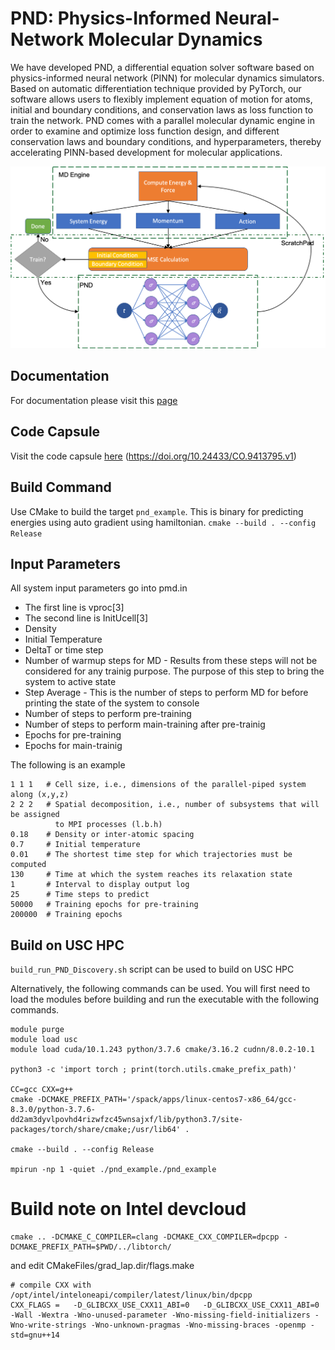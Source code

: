 # PND: Physics-Informed Neural-Network Molecular Dynamics 
We have developed PND, a differential equation solver software based on physics-informed neural network (PINN) for molecular dynamics simulators. Based on automatic differentiation technique provided by PyTorch, our software allows users to flexibly implement equation of motion for atoms, initial and boundary conditions, and conservation laws as loss function to train the network. PND comes with a parallel molecular dynamic engine in order to examine and optimize loss function design, and different conservation laws and boundary conditions, and hyperparameters, thereby accelerating PINN-based development for molecular applications. 

![pnd scematic](/img/PND_Schematic_2.png)

## Documentation
For documentation please visit this [page](https://usccacs.github.io/PND/annotated.html)

## Code Capsule 
Visit the code capsule [here](https://codeocean.com/capsule/3834622/tree/v1) 
(https://doi.org/10.24433/CO.9413795.v1)

## Build Command
Use CMake to build the target `pnd_example`. This is binary for predicting energies using auto gradient using hamiltonian.
`cmake --build . --config Release`


## Input Parameters
All system input parameters go into pmd.in
+ The first line is vproc[3]
+ The second line is InitUcell[3]
+ Density
+ Initial Temperature
+ DeltaT or time step
+ Number of warmup steps for MD - Results from these steps will not be considered for any trainig purpose. The purpose of this step to bring the system to active state
+ Step Average - This is the number of steps to perform MD for before printing the state of the system to console
+ Number of steps to perform pre-training 
+ Number of steps to perform main-training after pre-trainig
+ Epochs for pre-training
+ Epochs for main-trainig

The following is an example

```
1 1 1   # Cell size, i.e., dimensions of the parallel-piped system along (x,y,z)       
2 2 2   # Spatial decomposition, i.e., number of subsystems that will be assigned
          to MPI processes (l.b.h)
0.18    # Density or inter-atomic spacing
0.7     # Initial temperature
0.01    # The shortest time step for which trajectories must be computed
130     # Time at which the system reaches its relaxation state
1       # Interval to display output log 
25      # Time steps to predict 
50000   # Training epochs for pre-training
200000  # Training epochs 
```

## Build on USC HPC

`build_run_PND_Discovery.sh` script can be used to build on USC HPC

Alternatively, the following commands can be used. You will first need to load the modules before building
and run the executable with the following commands. 
```
module purge
module load usc
module load cuda/10.1.243 python/3.7.6 cmake/3.16.2 cudnn/8.0.2-10.1

python3 -c 'import torch ; print(torch.utils.cmake_prefix_path)'

CC=gcc CXX=g++ 
cmake -DCMAKE_PREFIX_PATH='/spack/apps/linux-centos7-x86_64/gcc-8.3.0/python-3.7.6-dd2am3dyvlpovhd4rizwfzc45wnsajxf/lib/python3.7/site-packages/torch/share/cmake;/usr/lib64' .

cmake --build . --config Release

mpirun -np 1 -quiet ./pnd_example./pnd_example

```
# Build note on Intel devcloud
```
cmake .. -DCMAKE_C_COMPILER=clang -DCMAKE_CXX_COMPILER=dpcpp -DCMAKE_PREFIX_PATH=$PWD/../libtorch/ 
```
and edit CMakeFiles/grad_lap.dir/flags.make

```
# compile CXX with /opt/intel/inteloneapi/compiler/latest/linux/bin/dpcpp
CXX_FLAGS =   -D_GLIBCXX_USE_CXX11_ABI=0   -D_GLIBCXX_USE_CXX11_ABI=0  -Wall -Wextra -Wno-unused-parameter -Wno-missing-field-initializers -Wno-write-strings -Wno-unknown-pragmas -Wno-missing-braces -openmp -std=gnu++14
```
